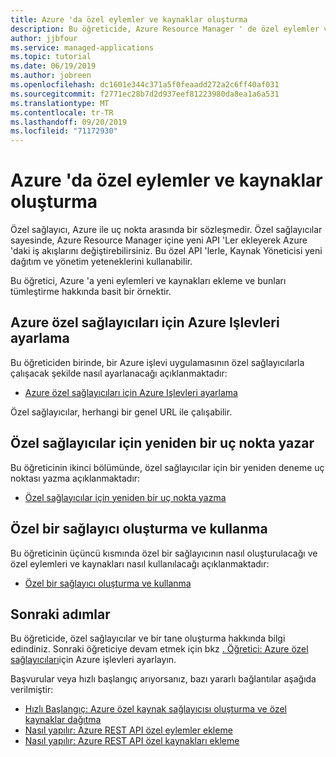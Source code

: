 ```yaml
---
title: Azure 'da özel eylemler ve kaynaklar oluşturma
description: Bu öğreticide, Azure Resource Manager ' de özel eylemler ve kaynaklar oluşturma konusu ele geçilir. Ayrıca, özel iş akışlarının Azure Resource Manager şablonları, Azure CLı, Azure Ilkesi ve Azure etkinlik günlüğü ile nasıl birlikte çalıştığını gösterir.
author: jjbfour
ms.service: managed-applications
ms.topic: tutorial
ms.date: 06/19/2019
ms.author: jobreen
ms.openlocfilehash: dc1601e344c371a5f0feaadd272a2c6ff40af031
ms.sourcegitcommit: f2771ec28b7d2d937eef81223980da8ea1a6a531
ms.translationtype: MT
ms.contentlocale: tr-TR
ms.lasthandoff: 09/20/2019
ms.locfileid: "71172930"
---
```

# <a name="create-custom-actions-and-resources-in-azure"></a>Azure 'da özel eylemler ve kaynaklar oluşturma

Özel sağlayıcı, Azure ile uç nokta arasında bir sözleşmedir. Özel sağlayıcılar sayesinde, Azure Resource Manager içine yeni API 'Ler ekleyerek Azure 'daki iş akışlarını değiştirebilirsiniz. Bu özel API 'lerle, Kaynak Yöneticisi yeni dağıtım ve yönetim yeteneklerini kullanabilir.

Bu öğretici, Azure 'a yeni eylemleri ve kaynakları ekleme ve bunları tümleştirme hakkında basit bir örnektir.

## <a name="set-up-azure-functions-for-azure-custom-providers"></a>Azure özel sağlayıcıları için Azure Işlevleri ayarlama

Bu öğreticiden birinde, bir Azure işlevi uygulamasının özel sağlayıcılarla çalışacak şekilde nasıl ayarlanacağı açıklanmaktadır:

- [Azure özel sağlayıcıları için Azure Işlevleri ayarlama](./tutorial-custom-providers-function-setup.md)

Özel sağlayıcılar, herhangi bir genel URL ile çalışabilir.

## <a name="author-a-restful-endpoint-for-custom-providers"></a>Özel sağlayıcılar için yeniden bir uç nokta yazar

Bu öğreticinin ikinci bölümünde, özel sağlayıcılar için bir yeniden deneme uç noktası yazma açıklanmaktadır:

- [Özel sağlayıcılar için yeniden bir uç nokta yazma](./tutorial-custom-providers-function-authoring.md)

## <a name="create-and-use-a-custom-provider"></a>Özel bir sağlayıcı oluşturma ve kullanma

Bu öğreticinin üçüncü kısmında özel bir sağlayıcının nasıl oluşturulacağı ve özel eylemleri ve kaynakları nasıl kullanılacağı açıklanmaktadır:

- [Özel bir sağlayıcı oluşturma ve kullanma](./tutorial-custom-providers-create.md)

## <a name="next-steps"></a>Sonraki adımlar

Bu öğreticide, özel sağlayıcılar ve bir tane oluşturma hakkında bilgi edindiniz. Sonraki öğreticiye devam etmek için bkz [. Öğretici: Azure özel sağlayıcıları](./tutorial-custom-providers-function-setup.md)için Azure işlevleri ayarlayın.

Başvurular veya hızlı başlangıç arıyorsanız, bazı yararlı bağlantılar aşağıda verilmiştir:

- [Hızlı Başlangıç: Azure özel kaynak sağlayıcısı oluşturma ve özel kaynaklar dağıtma](./create-custom-provider.md)
- [Nasıl yapılır: Azure REST API özel eylemler ekleme](./custom-providers-action-endpoint-how-to.md)
- [Nasıl yapılır: Azure REST API özel kaynakları ekleme](./custom-providers-resources-endpoint-how-to.md)
